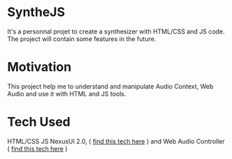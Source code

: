 # SyntheJS

It's a personnal projet to create a synthesizer with HTML/CSS and JS code. The project will contain some features in the future.

# Motivation

This project help me to understand and manipulate Audio Context, Web Audio and use it with HTML and JS tools.

# Tech Used

HTML/CSS JS NexusUI 2.0, ( [find this tech here](https://nexus-js.github.io/ui/) ) and Web Audio Controller ( [find this tech here](https://github.com/g200kg/webaudio-controls) )